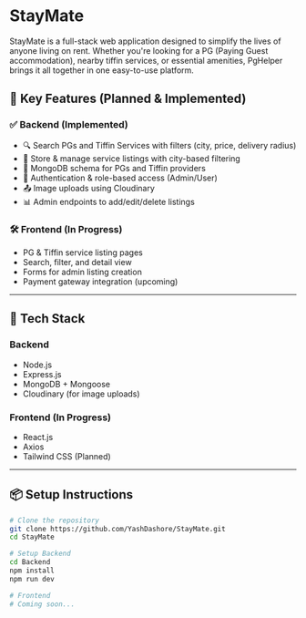 # StayMate

StayMate is a full-stack web application designed to simplify the lives of anyone living on rent. Whether you're looking for a PG (Paying Guest accommodation), nearby tiffin services, or essential amenities, PgHelper brings it all together in one easy-to-use platform.

## 🚀 Key Features (Planned & Implemented)

### ✅ Backend (Implemented)

- 🔍 Search PGs and Tiffin Services with filters (city, price, delivery radius)
- 📌 Store & manage service listings with city-based filtering
- 🧾 MongoDB schema for PGs and Tiffin providers
- 🔐 Authentication & role-based access (Admin/User)
- 📤 Image uploads using Cloudinary
- 📊 Admin endpoints to add/edit/delete listings

### 🛠 Frontend (In Progress)

- PG & Tiffin service listing pages
- Search, filter, and detail view
- Forms for admin listing creation
- Payment gateway integration (upcoming)

---

## 🧰 Tech Stack

### Backend

- Node.js
- Express.js
- MongoDB + Mongoose
- Cloudinary (for image uploads)

### Frontend (In Progress)

- React.js
- Axios
- Tailwind CSS (Planned)

---

## 📦 Setup Instructions

```bash
# Clone the repository
git clone https://github.com/YashDashore/StayMate.git
cd StayMate

# Setup Backend
cd Backend
npm install
npm run dev

# Frontend
# Coming soon...
```

